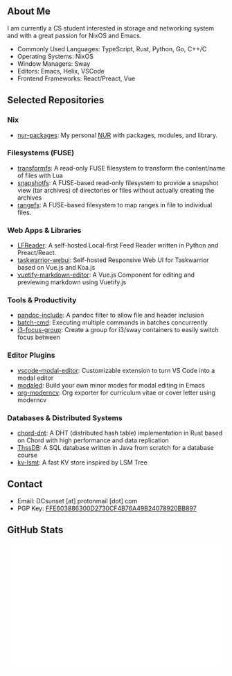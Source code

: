 ## About Me

I am currently a CS student interested in storage and networking system and with a great passion for NixOS and Emacs.

- Commonly Used Languages: TypeScript, Rust, Python, Go, C++/C
- Operating Systems: NixOS
- Window Managers: Sway
- Editors: Emacs, Helix, VSCode
- Frontend Frameworks: React/Preact, Vue


## Selected Repositories

### Nix

- [nur-packages](https://github.com/DCsunset/nur-packages): My personal [NUR](https://nur.nix-community.org/repos/dcsunset/) with packages, modules, and library.

### Filesystems (FUSE)

- [transformfs](https://github.com/DCsunset/transformfs): A read-only FUSE filesystem to transform the content/name of files with Lua 
- [snapshotfs](https://github.com/DCsunset/snapshotfs): A FUSE-based read-only filesystem to provide a snapshot view (tar archives) of directories or files without actually creating the archives
- [rangefs](https://github.com/DCsunset/rangefs): A FUSE-based filesystem to map ranges in file to individual files.

### Web Apps & Libraries

- [LFReader](https://github.com/DCsunset/LFReader): A self-hosted Local-first Feed Reader written in Python and Preact/React.
- [taskwarrior-webui](https://github.com/DCsunset/taskwarrior-webui): Self-hosted Responsive Web UI for Taskwarrior based on Vue.js and Koa.js
- [vuetify-markdown-editor](https://github.com/DCsunset/vuetify-markdown-editor): A Vue.js Component for editing and previewing markdown using Vuetify.js 

### Tools & Productivity

- [pandoc-include](https://github.com/DCsunset/pandoc-include): A pandoc filter to allow file and header inclusion
- [batch-cmd](https://github.com/DCsunset/batch-cmd): Executing multiple commands in batches concurrently
- [i3-focus-group](https://github.com/DCsunset/i3-focus-group): Create a group for i3/sway containers to easily switch focus between

### Editor Plugins

- [vscode-modal-editor](https://github.com/DCsunset/vscode-modal-editor): Customizable extension to turn VS Code into a modal editor
- [modaled](https://github.com/DCsunset/modaled): Build your own minor modes for modal editing in Emacs
- [org-moderncv](https://github.com/DCsunset/org-moderncv): Org exporter for curriculum vitae or cover letter using moderncv 

### Databases & Distributed Systems

- [chord-dnt](https://github.com/DCsunset/chord-dht): A DHT (distributed hash table) implementation in Rust based on Chord with high performance and data replication
- [ThssDB](https://github.com/DCsunset/ThssDB): A SQL database written in Java from scratch for a database course
- [kv-lsmt](https://github.com/DCsunset/kv-lsmt): A fast KV store inspired by LSM Tree 


## Contact

* Email: DCsunset [at] protonmail [dot] com
* PGP Key: [FFE603886300D2730CF4B76A49B24078920BB897](https://keys.openpgp.org/vks/v1/by-fingerprint/FFE603886300D2730CF4B76A49B24078920BB897)

## GitHub Stats

![DCsunset's github stats](https://raw.githubusercontent.com/DCsunset/github-stats/master/generated/overview.svg#gh-dark-mode-only)
